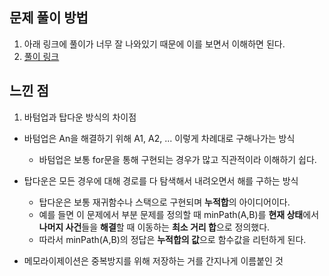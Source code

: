 ## 문제 풀이 방법
1. 아래 링크에 풀이가 너무 잘 나와있기 때문에 이를 보면서 이해하면 된다.
2. [풀이 링크](https://injae-kim.github.io/problem_solving/2020/03/11/baekjoon-2618.html)

## 느낀 점
1. 바텀업과 탑다운 방식의 차이점
  * 바텀업은 An을 해결하기 위해 A1, A2, ... 이렇게 차례대로 구해나가는 방식
    *  바텀업은 보통 for문을 통해 구현되는 경우가 많고 직관적이라 이해하기 쉽다.
  * 탑다운은 모든 경우에 대해 경로를 다 탐색해서 내려오면서 해를 구하는 방식
    *  탑다운은 보통 재귀함수나 스택으로 구현되며 <b>누적합</b>의 아이디어이다.
    *  예를 들면 이 문제에서 부분 문제를 정의할 때 minPath(A,B)를 <b>현재 상태</b>에서 <b>나머지 사건</b>들을 <b>해결</b>할 때 이동하는 <b>최소 거리 합</b>으로 정의했다.
    *  따라서 minPath(A,B)의 정답은 <b>누적합의 값</b>으로 함수값을 리턴하게 된다.

  * 메모라이제이션은 중복방지를 위해 저장하는 거를 간지나게 이름붙인 것 
